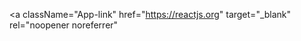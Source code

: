 <a
  className="App-link"
  href="https://reactjs.org"
  target="_blank"
  rel="noopener noreferrer"
>
